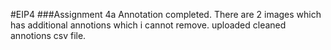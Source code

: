 #EIP4
###Assignment 4a
Annotation completed. There are 2 images which has additional annotions which i cannot remove. 
uploaded cleaned annotions csv file.